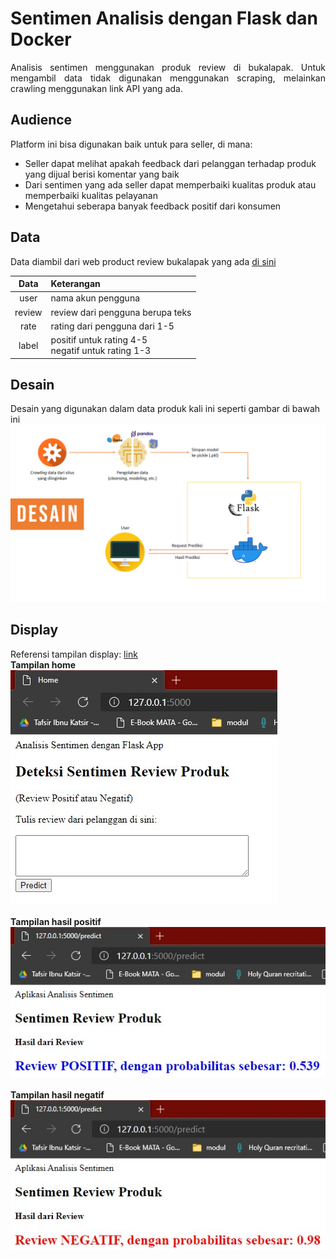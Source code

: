 
# Sentimen Analisis dengan Flask dan Docker
<p align="justify">
Analisis sentimen menggunakan produk review di bukalapak. Untuk mengambil data tidak digunakan menggunakan scraping, melainkan crawling menggunakan link API yang ada.

## Audience
Platform ini bisa digunakan baik untuk para seller, di mana:
- Seller dapat melihat apakah feedback dari pelanggan terhadap produk yang dijual berisi komentar yang baik
- Dari sentimen yang ada seller dapat memperbaiki kualitas produk atau memperbaiki kualitas pelayanan
- Mengetahui seberapa banyak feedback positif dari konsumen

## Data
Data diambil dari web product review bukalapak yang ada [di sini](https://www.bukalapak.com/reviews/handphone/aksesoris-handphone/charger-177/k2a7ub-jual-batok-charger-samsung-2a-adaptor-2-ampere-samsung-oppo-xiaomi-kepala-charger-hp)

Data | Keterangan
:---: | :---
user | nama akun pengguna
review | review dari pengguna berupa teks
rate | rating dari pengguna dari 1-5
label | positif untuk rating 4-5 <br> negatif untuk rating 1-3

## Desain
Desain yang digunakan dalam data produk kali ini seperti gambar di bawah ini
<br>
![desain](https://github.com/anisaiue/Data-Product_Final-Task-Bootcamp-QTI/blob/main/README/Desain.png)


## Display
Referensi tampilan display: [link](https://towardsdatascience.com/develop-a-nlp-model-in-python-deploy-it-with-flask-step-by-step-744f3bdd7776)
<br/>
**Tampilan home**
<br>
![home](https://github.com/anisaiue/Data-Product_Final-Task-Bootcamp-QTI/blob/main/README/home.jpeg)
<br>
<br>
**Tampilan hasil positif**
<br>
![positif](https://github.com/anisaiue/Data-Product_Final-Task-Bootcamp-QTI/blob/main/README/positif.jpeg)
<br>
<br>
**Tampilan hasil negatif**
<br>
![negatif](https://github.com/anisaiue/Data-Product_Final-Task-Bootcamp-QTI/blob/main/README/negatif.jpeg)
